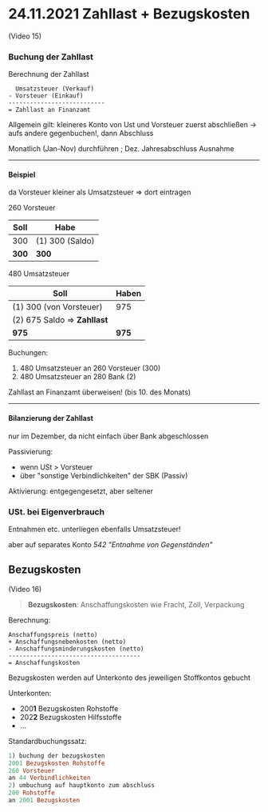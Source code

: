 #   24.11.2021 Zahllast + Bezugskosten

(Video 15)

### Buchung der Zahllast

Berechnung der Zahllast

```
  Umsatzsteuer (Verkauf)
- Vorsteuer (Einkauf)
---------------------------
= Zahllast an Finanzamt
```



Allgemein gilt: kleineres Konto von Ust und Vorsteuer zuerst abschließen -> aufs andere gegenbuchen!, dann Abschluss

Monatlich (Jan-Nov) durchführen ; Dez. Jahresabschluss Ausnahme

---

#### Beispiel

da Vorsteuer kleiner als Umsatzsteuer => dort eintragen	

260 Vorsteuer

| Soll    | Habe            |
| ------- | --------------- |
| 300     | (1) 300 (Saldo) |
| **300** | **300**         |

480 Umsatzsteuer

| Soll                          | Haben   |
| ----------------------------- | ------- |
| (1) 300 (von Vorsteuer)       | 975     |
| (2) 675 Saldo => **Zahllast** |         |
| **975**                       | **975** |

Buchungen:

1. 480 Umsatzsteuer an 260 Vorsteuer (300)
2. 480 Umsatzsteuer an 280 Bank (2)

Zahllast an Finanzamt überweisen! (bis 10. des Monats)

---



#### Bilanzierung der Zahllast

nur im Dezember, da nicht einfach über Bank abgeschlossen

Passivierung: 

-  wenn USt > Vorsteuer
- über "sonstige Verbindlichkeiten" der SBK (Passiv)

Aktivierung: entgegengesetzt, aber seltener



### USt. bei Eigenverbrauch

Entnahmen etc. unterliegen ebenfalls Umsatzsteuer!

aber auf separates Konto *542 "Entnahme von Gegenständen"*



## Bezugskosten

(Video 16)

> **Bezugskosten**: Anschaffungskosten wie Fracht, Zoll, Verpackung

Berechnung:

```
Anschaffungspreis (netto)
+ Anschaffungsnebenkosten (netto)
- Anschaffungsminderungskosten (netto)
-------------------------------------
= Anschaffungskosten
```

Bezugskosten werden auf Unterkonto des jeweiligen Stoffkontos gebucht 

Unterkonten:

- 200**1** Bezugskosten Rohstoffe
- 202**2** Bezugskosten Hilfsstoffe
- ...

Standardbuchungssatz:

```haskell
1) buchung der bezugskosten
2001 Bezugskosten Rohstoffe
260 Vorsteuer 
an 44 Verbindlichkeiten
2) umbuchung auf hauptkonto zum abschluss
200 Rohstoffe
an 2001 Bezugskosten 
```

